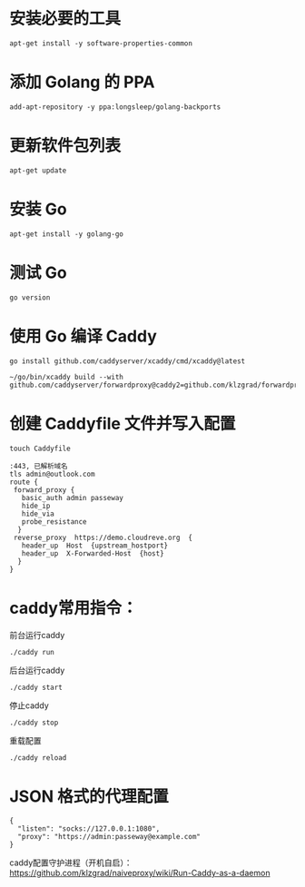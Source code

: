 
# 安装必要的工具
```
apt-get install -y software-properties-common
```

# 添加 Golang 的 PPA
```
add-apt-repository -y ppa:longsleep/golang-backports
```
# 更新软件包列表
```
apt-get update
```

# 安装 Go
```
apt-get install -y golang-go
```

# 测试 Go
```
go version
```

# 使用 Go 编译 Caddy
```
go install github.com/caddyserver/xcaddy/cmd/xcaddy@latest
```
```
~/go/bin/xcaddy build --with github.com/caddyserver/forwardproxy@caddy2=github.com/klzgrad/forwardproxy@naive
```

# 创建 Caddyfile 文件并写入配置
```
touch Caddyfile
```
```
:443, 已解析域名
tls admin@outlook.com
route {
 forward_proxy {
   basic_auth admin passeway 
   hide_ip
   hide_via
   probe_resistance
  }
 reverse_proxy  https://demo.cloudreve.org  {
   header_up  Host  {upstream_hostport}
   header_up  X-Forwarded-Host  {host}
  }
}
```

# caddy常用指令：
前台运行caddy
```
./caddy run
```

后台运行caddy
```
./caddy start
```

停止caddy
```
./caddy stop
```

重载配置
```
./caddy reload
```

# JSON 格式的代理配置
```
{
  "listen": "socks://127.0.0.1:1080",
  "proxy": "https://admin:passeway@example.com"
}
```
caddy配置守护进程（开机自启）：https://github.com/klzgrad/naiveproxy/wiki/Run-Caddy-as-a-daemon
